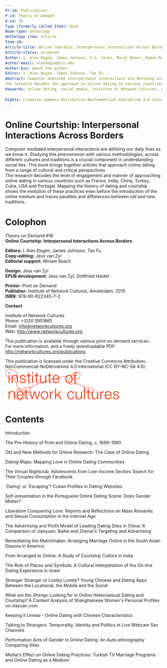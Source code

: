 ```yaml
---
Pr-id: Publications  
P-id: Theory on Demand  
A-id: 16  
Type (formerly called Item): book  
Book-type: anthology  
Anthology item: article  
Item-id:   
Article-title: Online Courship: Interpersonal Interactions Across Borders  
Article-status: accepted  
Author: I. Alev Degim, James Johnson, H.G. Cocks, Murat Akser, Ramón Reichert, Diego Basile, Joaquín Linne, Lázaro M. Bacallao Pino, Cláudia Casimiro, Pascal Lardellier, Caiyun Wen, Sheena Raja and Bryce J. Renninger, Amitabh Vikram Dwivedi, David Levin, Gabriele de Seta, Ge Zhang, Tao Fu, Aras Ozgun, Megan Lindsay, Enver Ozustun. 
Author-email: alevdegim@siu.edu
Author-bio: about the author  
Editor: I. Alev Degim, James Johnson, Tao Fu
Abstract: Computer mediated interpersonal interactions are defining our daily lives as we know it. Studying this phenomenon with various methodologies, across different cultures and traditions is a crucial component in understanding social ties. This book brings together articles that approach online dating from a  range of cultural and critical perspectives. 
The research decodes the approach to online dating in various countries like France, India, China, Turkey, Cuba, USA and Portugal. Mapping the history of dating and courtship shows the evolution of these practices even before the introduction of the online medium and traces parallels and differences between old and new traditions.   
Keywords: online dating, social media, Institute of Network Cultures, print on demand, digital media, media theory, sociology, humanities, new media, France, India, China, Portugal, USA, methodologies, match.com, courtship, traditional, differences, Turkey, interactions, romantic, partners, search, love, facebook. 
  
Rights: Creative Commons Attribution-NonCommercial-ShareAlike 4.0 International (CC-BY-NC-SA 4.0)
...
```


# Online Courtship: Interpersonal Interactions Across Borders

Computer mediated interpersonal interactions are defining our daily lives as we know it. Studying this phenomenon with various methodologies, across different cultures and traditions is a crucial component in understanding social ties. This book brings together articles that approach online dating from a  range of cultural and critical perspectives.<br/>
The research decodes the level of engagement and manner of 
approaching online dating in various countries such as France, India, 
China, Turkey, Cuba, USA and Portugal. Mapping the history of dating and courtship shows the evolution of these practices even before the 
introduction of the online medium and traces parallels and differences between old and new traditions.


# Colophon

Theory on Demand #16  
**Online Courtship: Interpersonal Interactions Across Borders**


**Editors:** I. Alev Degim, James Johnson, Tao Fu<br/>
**Copy-editing:** Jess van Zyl<br/>
**Editorial support:** Miriam Rasch<br/>

**Design:** Jess van Zyl<br/>
**EPUB development:** Jess van Zyl, Gottfried Haider<br/> 

**Printer:** Print on Demand<br/>
**Publisher:** Institute of Network Cultures, Amsterdam, 2015<br/>
**ISBN:** 978-90-822345-7-2<br/> 


**Contact**

Institute of Network Cultures<br/> 
Phone: +3120 5951865<br/>
Email: info@networkcultures.org<br/>
Web: <http://www.networkcultures.org><br/>

This publication is available through various print on demand services.</br> 
For more information, and a freely downloadable PDF:<br/> 
<http://networkcultures.org/publications>

This publication is licensed under the Creative Commons Attribution-NonCommercial-NoDerivatives 4.0 International (CC BY-NC-SA 4.0).<br/>
![](imgs/INC-logo.png)


# Contents

Introduction<br/>

The Pre-History of Print and Online Dating, c. 1690-1990<br/>

Old and New Methods for Online Research: The Case of Online Dating<br/>

Dating Maps: Mapping Love in Online Dating Communities<br/>

The Virtual Nightclub: Adolescents from Low-Income Sectors Search for Their Couples through Facebook<br/>

'Dating' or 'Escaping'? Cuban Profiles in Dating Websites<br/>

Self-presentation in the Portuguese Online Dating Scene: Does Gender Matter?<br/>

Liberalism Conquering Love: Reports and Reflections on Mass Romantic and Sexual Consumption in the Internet Age<br/>

The Advertising and Profit Model of Leading Dating Sites in China: A Comparison of Jianyuan, Baihe and Zhenai's Targeting and Advertising<br/>

Remediating the Matchmaker: Arranging Marriage Online in the South Asian Diasora in America<br/>

From Arranged to Online: A Study of Courtship Culture in India<br/>

The Role of Places and Symbols: A Cultural Interpretation of the On-line Dating Experience in Israel<br/>

Stranger Stranger or Lonley Lonely? Young Chinese and Dating Apps Between the Locational, the Mobile and the Social<br/>

What are the *Shengv* Looking for in Online Heterosexual Dating and Courtship? A Content Analysis of Shanghainese Women's Personal Profiles on Jiayuan.com<br/>

Keeping it Unreal - Online Dating with Chinese Characteristics<br/>

Talking to Strangers: Temporality, Identity and Politics in Live Webcam Sex Channels<br/>

Performative Acts of Gender in Online Dating: An Auto-ethnography Comparing Sites<br/>

Media's Effect on Online Dating Practices: Turkish TV Marriage Programs and Online Dating as a Medium<br/>
<br/>